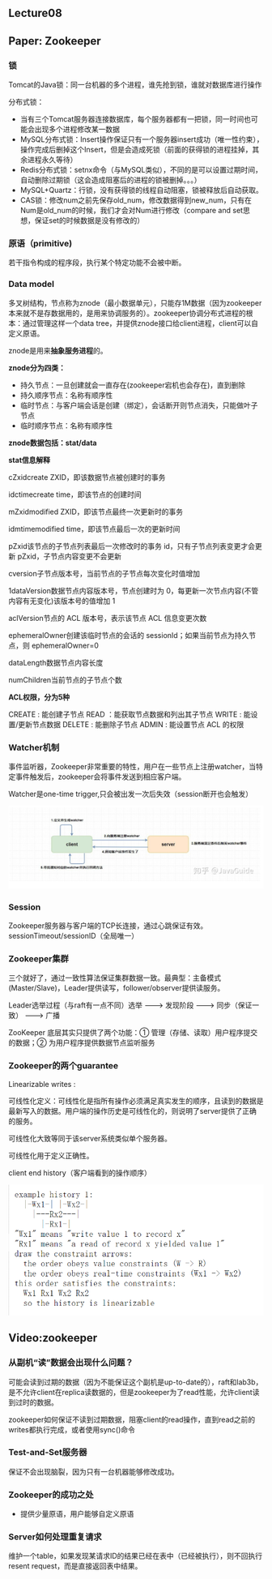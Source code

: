 ## Lecture08

## Paper: Zookeeper

### 锁

Tomcat的Java锁：同一台机器的多个进程，谁先抢到锁，谁就对数据库进行操作

分布式锁：

* 当有三个Tomcat服务器连接数据库，每个服务器都有一把锁，同一时间也可能会出现多个进程修改某一数据
* MySQL分布式锁：Insert操作保证只有一个服务器insert成功（唯一性约束），操作完成后删掉这个Insert，但是会造成死锁（前面的获得锁的进程挂掉，其余进程永久等待）
* Redis分布式锁：setnx命令（与MySQL类似），不同的是可以设置过期时间，自动删除过期锁（这会造成阻塞后的进程的锁被删掉。。。）
* MySQL+Quartz：行锁，没有获得锁的线程自动阻塞，锁被释放后自动获取。
* CAS锁：修改num之前先保存old_num，修改数据得到new_num，只有在Num是old_num的时候，我们才会对Num进行修改（compare and set思想，保证set的时候数据是没有修改的）

### 原语（primitive)

若干指令构成的程序段，执行某个特定功能不会被中断。

### Data model

多叉树结构，节点称为znode（最小数据单元），只能存1M数据（因为zookeeper本来就不是存数据用的，是用来协调服务的）。zookeeper协调分布式进程的根本：通过管理这样一个data tree，并提供znode接口给client进程，client可以自定义原语。

znode是用来**抽象服务进程**的。

**znode分为四类：**

* 持久节点：一旦创建就会一直存在(zookeeper宕机也会存在)，直到删除
* 持久顺序节点：名称有顺序性
* 临时节点：与客户端会话是创建（绑定），会话断开则节点消失，只能做叶子节点
* 临时顺序节点：名称有顺序性

**znode数据包括：stat/data**

**stat信息解释**

cZxidcreate ZXID，即该数据节点被创建时的事务 

idctimecreate time，即该节点的创建时间

mZxidmodified ZXID，即该节点最终一次更新时的事务 

idmtimemodified time，即该节点最后一次的更新时间

pZxid该节点的子节点列表最后一次修改时的事务 id，只有子节点列表变更才会更新 pZxid，子节点内容变更不会更新

cversion子节点版本号，当前节点的子节点每次变化时值增加 

1dataVersion数据节点内容版本号，节点创建时为 0，每更新一次节点内容(不管内容有无变化)该版本号的值增加 1

aclVersion节点的 ACL 版本号，表示该节点 ACL 信息变更次数

ephemeralOwner创建该临时节点的会话的 sessionId；如果当前节点为持久节点，则 ephemeralOwner=0

dataLength数据节点内容长度

numChildren当前节点的子节点个数

**ACL权限，分为5种**

CREATE : 能创建子节点
READ ：能获取节点数据和列出其子节点
WRITE : 能设置/更新节点数据
DELETE : 能删除子节点
ADMIN : 能设置节点 ACL 的权限

### Watcher机制

事件监听器，Zookeeper非常重要的特性，用户在一些节点上注册watcher，当特定事件触发后，zookeeper会将事件发送到相应客户端。

Watcher是one-time trigger,只会被出发一次后失效（session断开也会触发）

![image-20200909161420593](Lecture08-09.assets/image-20200909161420593.png)

### Session

Zookeeper服务器与客户端的TCP长连接，通过心跳保证有效。sessionTimeout/sessionID（全局唯一）

### Zookeeper集群

三个就好了，通过一致性算法保证集群数据一致。最典型：主备模式(Master/Slave)，Leader提供读写，follower/observer提供读服务。

Leader选举过程（与raft有一点不同）选举 ---> 发现阶段 ---> 同步（保证一致） ---> 广播

ZooKeeper 底层其实只提供了两个功能：① 管理（存储、读取）用户程序提交的数据；② 为用户程序提供数据节点监听服务

### Zookeeper的两个guarantee

Linearizable writes : 

可线性化定义：可线性化是指所有操作必须满足真实发生的顺序，且读到的数据是最新写入的数据。用户端的操作历史是可线性化的，则说明了server提供了正确的服务。

可线性化大致等同于该server系统类似单个服务器。 

可线性化用于定义正确性。

client end history（客户端看到的操作顺序）

![image-20200909210703491](Lecture08-09.assets/image-20200909210703491.png)

## Video:zookeeper

### 从副机“读”数据会出现什么问题？

可能会读到过期的数据（因为不能保证这个副机是up-to-date的），raft和lab3b，是不允许client在replica读数据的，但是zookeeper为了read性能，允许client读到过时的数据。

zookeeper如何保证不读到过期数据，阻塞client的read操作，直到read之前的writes都执行完成，或者使用sync()命令

### Test-and-Set服务器

保证不会出现脑裂，因为只有一台机器能够修改成功。

### Zookeeper的成功之处

* 提供少量原语，用户能够自定义原语

### Server如何处理重复请求

维护一个table，如果发现某请求ID的结果已经在表中（已经被执行），则不回执行resent request，而是直接返回表中结果。